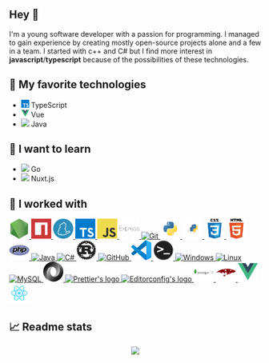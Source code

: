 ## Hey 👋

I'm a young software developer with a passion for programming. I managed to gain experience by creating mostly open-source projects alone and a few in a team. I started with c++ and C# but I find more interest in **javascript**/**typescript** because of the possibilities of these technologies.

## 💚 My favorite technologies

- <img src="https://raw.githubusercontent.com/github/explore/master/topics/typescript/typescript.png" width="16"/> TypeScript
- <img src="https://raw.githubusercontent.com/github/explore/master/topics/vue/vue.png" width="16"/> Vue
- <img src="./assets/java.png" width="16"/> Java

## 🔭 I want to learn

- <img src="https://go.dev/favicon.ico" width="16"/> Go
- <img src="https://nuxtjs.org/_nuxt/icons/icon_64x64.a3b4ce.png" width="16"/> Nuxt.js

## 🧠 I worked with

<p>
  <a href="" title="Node">
    <img width="40" src="https://raw.githubusercontent.com/github/explore/master/topics/nodejs/nodejs.png" alt="node">
  </a>
  <a href="https://www.npmjs.com/" title="Npm">
    <img width="40" src="https://raw.githubusercontent.com/github/explore/master/topics/npm/npm.png" alt="Npm's logo">
  </a>
  <a href="https://yarnpkg.com/" title="Yarn">
    <img width="40" src="https://raw.githubusercontent.com/github/explore/master/topics/yarn/yarn.png" alt="yarn">
  </a>
  <a href="https://www.typescriptlang.org/" title="TypeScript">
    <img width="40" src="https://raw.githubusercontent.com/github/explore/master/topics/typescript/typescript.png" alt="typescript">
  </a>
  <a href="https://developer.mozilla.org/en-US/docs/Web/JavaScript" title="Javascript">
    <img width="40" src="https://raw.githubusercontent.com/github/explore/master/topics/javascript/javascript.png" alt="JavaScript">
  </a>
  <a href="" title="">
    <img width="40" src="https://raw.githubusercontent.com/github/explore/master/topics/express/express.png" alt="">
  </a>
  <a href="https://git-scm.com/" title="Git">
    <img width="40" src="./assets/git.png" alt="Git">
  </a>
  <a href="" title="">
    <img width="40" src="https://raw.githubusercontent.com/github/explore/master/topics/python/python.png" alt="">
  </a>
  <a href="" title="">
    <img width="40" src="https://raw.githubusercontent.com/github/explore/master/topics/pip/pip.png" alt="">
  </a>
  <a href="https://developer.mozilla.org/en-US/docs/Web/CSS" title="CSS">
    <img width="40" src="https://raw.githubusercontent.com/github/explore/master/topics/css/css.png" alt="CSS">
  </a>
  <a href="https://developer.mozilla.org/en-US/docs/Web/HTML" title="HTML">
    <img width="40" src="https://raw.githubusercontent.com/github/explore/master/topics/html/html.png" alt="HTML">
  </a>
  <a href="" title="PHP">
    <img width="40" src="https://raw.githubusercontent.com/github/explore/master/topics/php/php.png" alt="php">
  </a>  
  <a href="" title="Java">
    <img width="40" src="./assets/java.png" alt="Java">
  </a>
  <a href="https://docs.microsoft.com/en-us/dotnet/csharp/" title="C#">
    <img width="40" src="./assets/csharp.png" alt="C#">
  </a>
  <a href="https://www.rust-lang.org/" title="Rust">
    <img width="40" src="https://raw.githubusercontent.com/github/explore/master/topics/rust/rust.png" alt="Rust">
  </a>
  <a href="https://github.com/" title="GitHub">
    <img width="40" src="./assets/github.png" alt="GitHub">
  </a>
  <a href="https://code.visualstudio.com/" title="VisualStudio-Code">
    <img width="40" src="https://raw.githubusercontent.com/github/explore/master/topics/visual-studio-code/visual-studio-code.png" alt="VisualStudio-Code">
  </a>
  <a href="#" title="Terminal">
    <img width="40" src="https://raw.githubusercontent.com/github/explore/master/topics/terminal/terminal.png" alt="Terminal">
  </a>
  <a href="https://www.microsoft.com/en-US/windows" title="Windows">
    <img width="40" src="./assets/windows.png" alt="Windows">
  </a>
  <a href="https://www.linux.org/" title="Linux">
    <img width="40" src="./assets/tux.svg" alt="Linux">
  </a>
  <a href="https://www.mysql.com/" title="MySQL">
    <img width="40" src="./assets/mysql.png" alt="MySQL">
  </a>
  <a href="https://www.json.org/" title="JSON">
    <img width="40" src="https://raw.githubusercontent.com/github/explore/master/topics/json/json.png" alt="JSON">
  </a>
  <a title="Prettier" href="https://prettier.io/">
    <img width="40" src="https://avatars2.githubusercontent.com/u/25822731?s=400&v=4" alt="Prettier's logo" />
  </a>
  <a title="Editorconfig" href="https://editorconfig.org/">
    <img height="40" src="https://panic.com/blog/wp-content/uploads/2015/02/edcon_color_transbg2.png" alt="Editorconfig's logo" />
  </a>
  <a href="" title="">
    <img width="40" src="https://raw.githubusercontent.com/github/explore/master/topics/mongodb/mongodb.png" alt="mongodb">
  </a>
  <a href="" title="">
    <img width="40" src="https://raw.githubusercontent.com/github/explore/master/topics/mongoose/mongoose.png" alt="mongoose">
  </a>
  <a href="" title="">
    <img width="40" src="https://raw.githubusercontent.com/github/explore/master/topics/vue/vue.png" alt="vue's logo">
  </a>
  <a href="" title="">
    <img width="40" src="https://raw.githubusercontent.com/github/explore/master/topics/react/react.png" alt="">
  </a>

  <!--a href="" title="">
    <img width="40" src="https://raw.githubusercontent.com/github/explore/master/topics//.png" alt="">
  </a-->
</p>

## 📈 Readme stats

<p align="center">
  <img align="center" src="https://github-readme-stats.vercel.app/api/wakatime?username=volt1c&layout=compact&theme=dark" />
</p>
